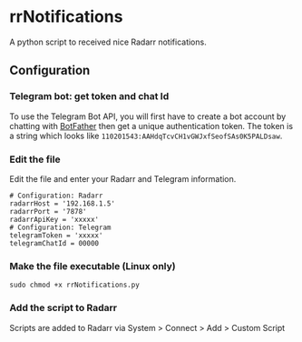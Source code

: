 # rrNotifications

A python script to received nice Radarr notifications.

## Configuration
### Telegram bot: get token and chat Id
To use the Telegram Bot API, you will first have to create a bot account by chatting with [BotFather](https://core.telegram.org/bots#6-botfather) then get a unique authentication token. The token is a string which looks like ```110201543:AAHdqTcvCH1vGWJxfSeofSAs0K5PALDsaw```.
### Edit the file
Edit the file and enter your Radarr and Telegram information.
```
# Configuration: Radarr
radarrHost = '192.168.1.5'
radarrPort = '7878'
radarrApiKey = 'xxxxx'
# Configuration: Telegram
telegramToken = 'xxxxx'
telegramChatId = 00000
```
### Make the file executable (Linux only)
```sudo chmod +x rrNotifications.py```
### Add the script to Radarr
Scripts are added to Radarr via System > Connect > Add > Custom Script
